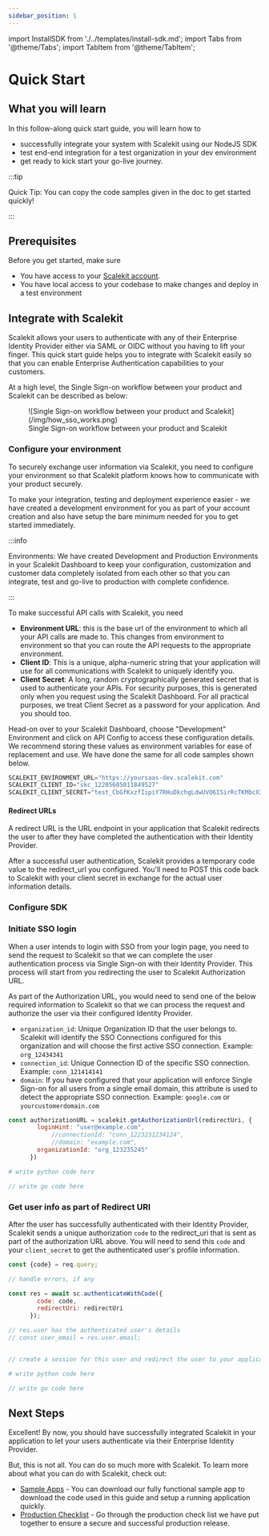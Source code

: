 ```yaml
---
sidebar_position: 1
---
```

import InstallSDK from './../templates/install-sdk.md';
import Tabs from '@theme/Tabs';
import TabItem from '@theme/TabItem';


# Quick Start

## What you will learn

In this follow-along quick start guide, you will learn how to

- successfully integrate your system with Scalekit using our NodeJS SDK
- test end-end integration for a test organization in your dev environment
- get ready to kick start your go-live journey.

:::tip

Quick Tip: You can copy the code samples given in the doc to get started quickly!

:::

## Prerequisites

Before you get started, make sure 

- You have access to your [Scalekit account](https://app.scalekit.com). 
- You have local access to your codebase to make changes and deploy in a test environment

## Integrate with Scalekit

Scalekit allows your users to authenticate with any of their Enterprise Identity Provider either via SAML or OIDC without you having to lift your finger. This quick start guide helps you to integrate with Scalekit easily so that you can enable Enterprise Authentication capabilities to your customers. 

At a high level, the Single Sign-on workflow between your product and Scalekit can be described as below:

<figure>![Single Sign-on workflow between your product and Scalekit](/img/how_sso_works.png)
<figcaption>Single Sign-on workflow between your product and Scalekit</figcaption></figure>

### Configure your environment

To securely exchange user information via Scalekit, you need to configure your environment so that Scalekit platform knows how to communicate with your product securely. 

To make your integration, testing and deployment experience easier - we have created a development environment for you as part of your account creation and also have setup the bare minimum needed for you to get started immediately. 

:::info

Environments:  We have created Development and Production Environments in your Scalekit Dashboard to keep your configuration, customization and customer data completely isolated from each other so that you can integrate, test and go-live to production with complete confidence.

:::


To make successful API calls with Scalekit, you need 

- **Environment URL**: this is the base url of the environment to which all your API calls are made to. This changes from environment to environment so that you can route the API requests to the appropriate environment. 
- **Client ID**: This is a unique, alpha-numeric string that your application will use for all communications with Scalekit to uniquely identify you.
- **Client Secret**: A long, random cryptographically generated secret that is used to authenticate your APIs. For security purposes, this is generated only when you request using the Scalekit Dashboard. For all practical purposes, we treat Client Secret as a password for your application. And you should too. 

Head-on over to your Scalekit Dashboard, choose "Development" Environment and click on API Config to access these configuration details. We recommend storing these values as environment variables for ease of replacement and use. We have done the same for all code samples shown below.

```javascript title=".env"
SCALEKIT_ENVIRONMENT_URL="https://yoursaas-dev.scalekit.com"
SCALEKIT_CLIENT_ID="skc_12205605011849527"
SCALEKIT_CLIENT_SECRET="test_CbGfKxzfIipiY7RHuDkchgLdwUVO6ISirRcTKMbcX3dsfdsfdsfsdfdsfsdfGmXLN"
```

#### Redirect URLs

A redirect URL is the URL endpoint in your application that Scalekit redirects the user to after they have completed the authentication with their Identity Provider. 

After a successful user authentication, Scalekit provides a temporary code value to the redirect_url you configured. You'll need to POST this code back to Scalekit with your client secret in exchange for the actual user information details. 

### Configure SDK

<InstallSDK />


### Initiate SSO login

When a user intends to login with SSO from your login page, you need to send the request to Scalekit so that we can complete the user authentication process via Single Sign-on with their Identity Provider. This process will start from you redirecting the user to Scalekit Authorization URL. 

As part of the Authorization URL, you would need to send one of the below required information to Scalekit so that we can process the request and authorize the user via their configured Identity Provider. 

- `organization_id`: Unique Organization ID that the user belongs to. Scalekit will identify the SSO Connections configured for this organization and will choose the first active SSO connection. Example: `org_12434341`
- `connection_id`: Unique Connection ID of the specific SSO connection. Example: `conn_121414141`
- `domain`:  If you have configured that your application will enforce Single Sign-on for all users from a single email domain, this attribute is used to detect the appropriate SSO connection. Example: `google.com` or `yourcustomerdomain.com`


<Tabs groupId="tech-stack">
<TabItem value="nodejs" label="NodeJS">

```javascript showLineNumbers
const authorizationURL = scalekit.getAuthorizationUrl(redirectUri, {
        loginHint: "user@example.com",
  			//connectionId: "conn_1223231234124",
  			//domain: "example.com",
        organizationId: "org_123235245"
      })
```

</TabItem>
<TabItem value="py" label="Python">

```python
# write python code here
```

</TabItem>
<TabItem value="golang" label="Go">

```go
// write go code here
```

</TabItem>
</Tabs>


### Get user info as part of Redirect URI

After the user has successfully authenticated with their Identity Provider, Scalekit sends a unique authorization `code` to the redirect_uri that is sent as part of the authorization URL above. You will need to send this `code` and your `client_secret` to get the authenticated user's profile information.

<Tabs groupId="tech-stack">
<TabItem value="nodejs" label="NodeJS">

```javascript showLineNumbers
const {code} = req.query;

// handle errors, if any

const res = await sc.authenticateWithCode({
        code: code,
        redirectUri: redirectUri
      });

// res.user has the authenticated user's details 
// const user_email = res.user.email;


// create a session for this user and redirect the user to your application.
```

</TabItem>
<TabItem value="py" label="Python">

```python
# write python code here
```

</TabItem>
<TabItem value="golang" label="Go">

```go
// write go code here
```

</TabItem>
</Tabs>



## Next Steps

Excellent! By now, you should have successfully integrated Scalekit in your application to let your users authenticate via their Enterprise Identity Provider.

But, this is not all. You can do so much more with Scalekit. To learn more about what you can do with Scalekit, check out:


- [Sample Apps](https://www.github.com/scalekit-inc/) - You can download our fully functional sample app to download the code used in this guide and setup a running application quickly.
- [Production Checklist](golive-checklist.md) - Go through the production check list we have put together to ensure a secure and successful production release.
